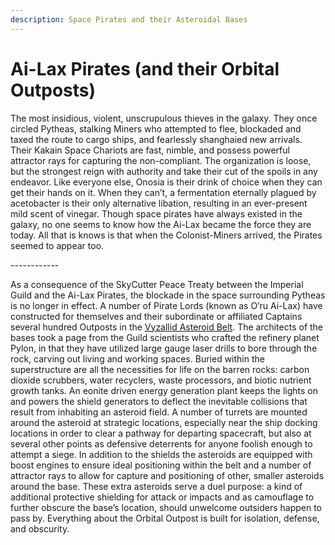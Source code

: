 ```yaml
---
description: Space Pirates and their Asteroidal Bases
---
```


# Ai-Lax Pirates (and their Orbital Outposts)

The most insidious, violent, unscrupulous thieves in the galaxy. They once circled Pytheas, stalking Miners who attempted to flee, blockaded and taxed the route to cargo ships, and fearlessly shanghaied new arrivals. Their Kakain Space Chariots are fast, nimble, and possess powerful attractor rays for capturing the non-compliant. The organization is loose, but the strongest reign with authority and take their cut of the spoils in any endeavor. Like everyone else, Onosia is their drink of choice when they can get their hands on it. When they can’t, a fermentation eternally plagued by acetobacter is their only alternative libation, resulting in an ever-present mild scent of vinegar. Though space pirates have always existed in the galaxy, no one seems to know how the Ai-Lax became the force they are today. All that is knows is that when the Colonist-Miners arrived, the Pirates seemed to appear too.

\------------

As a consequence of the SkyCutter Peace Treaty between the Imperial Guild and the Ai-Lax Pirates, the blockade in the space surrounding Pytheas is no longer in effect. A number of Pirate Lords (known as O’ru Ai-Lax) have constructed for themselves and their subordinate or affiliated Captains several hundred Outposts in the [Vyzallid Asteroid Belt](../universe/aldria-galaxy/sitorian-quadrant/omorphia-system/vyzallid-belt.md). The architects of the bases took a page from the Guild scientists who crafted the refinery planet Pylon, in that they have utilized large gauge laser drills to bore through the rock, carving out living and working spaces. Buried within the superstructure are all the necessities for life on the barren rocks: carbon dioxide scrubbers, water recyclers, waste processors, and biotic nutrient growth tanks. An eonite driven energy generation plant keeps the lights on and powers the shield generators to deflect the inevitable collisions that result from inhabiting an asteroid field. A number of turrets are mounted around the asteroid at strategic locations, especially near the ship docking locations in order to clear a pathway for departing spacecraft, but also at several other points as defensive deterrents for anyone foolish enough to attempt a siege. In addition to the shields the asteroids are equipped with boost engines to ensure ideal positioning within the belt and a number of attractor rays to allow for capture and positioning of other, smaller asteroids around the base. These extra asteroids serve a duel purpose: a kind of additional protective shielding for attack or impacts and as camouflage to further obscure the base’s location, should unwelcome outsiders happen to pass by. Everything about the Orbital Outpost is built for isolation, defense, and obscurity.
